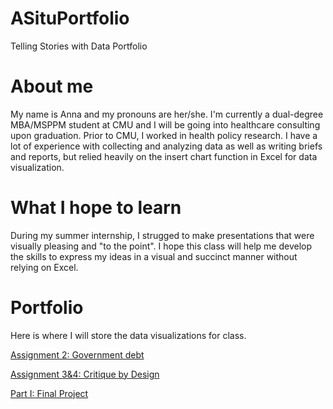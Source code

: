 # ASituPortfolio
Telling Stories with Data Portfolio

# About me
My name is Anna and my pronouns are her/she. I'm currently a dual-degree MBA/MSPPM student at CMU and I will be going into healthcare consulting upon graduation. Prior to CMU, I worked in health policy research. I have a lot of experience with collecting and analyzing data as well as writing briefs and reports, but relied heavily on the insert chart function in Excel for data visualization. 

# What I hope to learn
During my summer internship, I strugged to make presentations that were visually pleasing and "to the point". I hope this class will help me develop the skills to express my ideas in a visual and succinct manner without relying on Excel. 

# Portfolio
Here is where I will store the data visualizations for class. 

[Assignment 2: Government debt](/dataviz2.md)
 
 
[Assignment 3&4: Critique by Design](/dataviz3.md)


[Part I: Final Project](/finalpt1.md)

